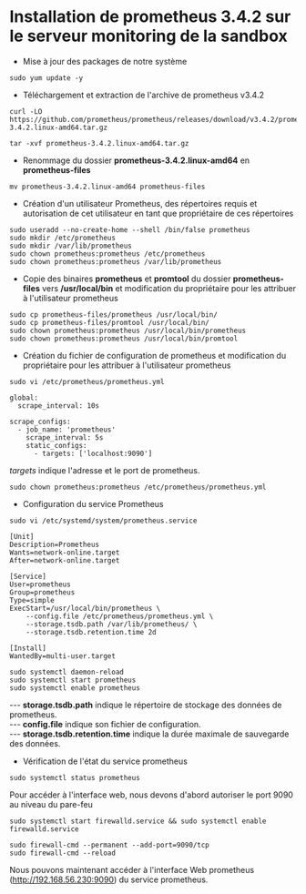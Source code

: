 # Installation de prometheus 3.4.2 sur le serveur monitoring de la sandbox

- Mise à jour des packages de notre système

```
sudo yum update -y
```

- Téléchargement et extraction de l'archive de prometheus v3.4.2

```
curl -LO https://github.com/prometheus/prometheus/releases/download/v3.4.2/prometheus-3.4.2.linux-amd64.tar.gz

tar -xvf prometheus-3.4.2.linux-amd64.tar.gz
```

- Renommage du dossier **prometheus-3.4.2.linux-amd64** en **prometheus-files**

```
mv prometheus-3.4.2.linux-amd64 prometheus-files
```

- Création d'un utilisateur Prometheus, des répertoires requis et autorisation de cet utilisateur en tant que propriétaire de ces répertoires

```
sudo useradd --no-create-home --shell /bin/false prometheus
sudo mkdir /etc/prometheus
sudo mkdir /var/lib/prometheus
sudo chown prometheus:prometheus /etc/prometheus
sudo chown prometheus:prometheus /var/lib/prometheus
```

- Copie des binaires **prometheus** et **promtool** du dossier **prometheus-files** vers **/usr/local/bin** et modification du propriétaire pour les attribuer à l'utilisateur prometheus

```
sudo cp prometheus-files/prometheus /usr/local/bin/
sudo cp prometheus-files/promtool /usr/local/bin/
sudo chown prometheus:prometheus /usr/local/bin/prometheus
sudo chown prometheus:prometheus /usr/local/bin/promtool
```

- Création du fichier de configuration de prometheus et modification du propriétaire pour les attribuer à l'utilisateur prometheus

```
sudo vi /etc/prometheus/prometheus.yml
```

```
global:
  scrape_interval: 10s

scrape_configs:
  - job_name: 'prometheus'
    scrape_interval: 5s
    static_configs:
      - targets: ['localhost:9090']
```

*targets* indique l'adresse et le port de prometheus.

```
sudo chown prometheus:prometheus /etc/prometheus/prometheus.yml
```

- Configuration du service Prometheus

```
sudo vi /etc/systemd/system/prometheus.service
```

```
[Unit]
Description=Prometheus
Wants=network-online.target
After=network-online.target

[Service]
User=prometheus
Group=prometheus
Type=simple
ExecStart=/usr/local/bin/prometheus \
    --config.file /etc/prometheus/prometheus.yml \
    --storage.tsdb.path /var/lib/prometheus/ \
    --storage.tsdb.retention.time 2d

[Install]
WantedBy=multi-user.target
```

```
sudo systemctl daemon-reload
sudo systemctl start prometheus
sudo systemctl enable prometheus
```

--- **storage.tsdb.path** indique le répertoire de stockage des données de prometheus. <br>
--- **config.file** indique son fichier de configuration. <br>
--- **storage.tsdb.retention.time** indique la durée maximale de sauvegarde des données.

- Vérification de l'état du service prometheus

```
sudo systemctl status prometheus
```

Pour accéder à l'interface web, nous devons d'abord autoriser le port 9090 au niveau du pare-feu

```
sudo systemctl start firewalld.service && sudo systemctl enable firewalld.service

sudo firewall-cmd --permanent --add-port=9090/tcp
sudo firewall-cmd --reload
```

Nous pouvons maintenant accéder à l'interface Web prometheus (http://192.168.56.230:9090) du service prometheus.